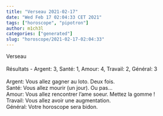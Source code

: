 ```yaml
---
title: "Verseau 2021-02-17"
date: "Wed Feb 17 02:04:33 CET 2021"
tags: ["horoscope", "pipotron"]
author: m1ch3l
categories: ["generated"]
slug: "horoscope/2021-02-17-02:04:33"
---
```


Verseau<br>
<br>
Résultats - Argent: 3, Santé: 1, Amour: 4, Travail: 2, Général: 3<br>
<br>
Argent:  Vous allez gagner au loto. Deux fois.<br>
Santé:   Vous allez mourir (un jour). Ou pas...<br>
Amour:   Vous allez rencontrer l’ame soeur. Mettez la gomme !<br>
Travail: Vous allez avoir une augmentation. <br>
Général: Votre horoscope sera bidon.<br>
